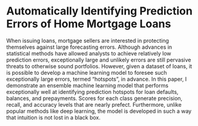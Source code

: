 # Automatically Identifying Prediction Errors of Home Mortgage Loans

When issuing loans, mortgage sellers are interested in protecting themselves against large forecasting errors. Although advances in statistical methods have allowed analysts to achieve relatively low prediction errors, exceptionally large and unlikely errors are still pervasive threats to otherwise sound portfolios. However, given a dataset of loans, it is possible to develop a machine learning model to foresee such exceptionally large errors, termed “hotspots”, in advance. In this paper, I demonstrate an ensemble machine learning model that performs exceptionally well at identifying prediction hotspots for loan defaults, balances, and prepayments. Scores for each class generate precision, recall, and accuracy levels that are nearly prefect. Furthermore, unlike popular methods like deep learning, the model is developed in such a way that intuition is not lost in a black box.
